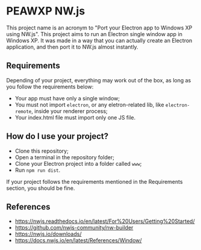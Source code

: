 # PEAWXP NW.js
This project name is an acronym to "Port your Electron app to Windows XP using NW.js". This project aims to run an Electron single window app in Windows XP. It was made in a way that you can actually create an Electron application, and then port it to NW.js almost instantly.

## Requirements
Depending of your project, everything may work out of the box, as long as you follow the requirements below:
- Your app must have only a single window;
- You must not import `electron`, or any eletron-related lib, like `electron-remote`, inside your renderer process;
- Your index.html file must import only one JS file.

## How do I use your project?
- Clone this repository;
- Open a terminal in the repository folder;
- Clone your Electron project into a folder called `www`;
- Run `npm run dist`.

If your project follows the requirements mentioned in the Requirements section, you should be fine.

## References
- https://nwjs.readthedocs.io/en/latest/For%20Users/Getting%20Started/
- https://github.com/nwjs-community/nw-builder
- https://nwjs.io/downloads/
- https://docs.nwjs.io/en/latest/References/Window/
